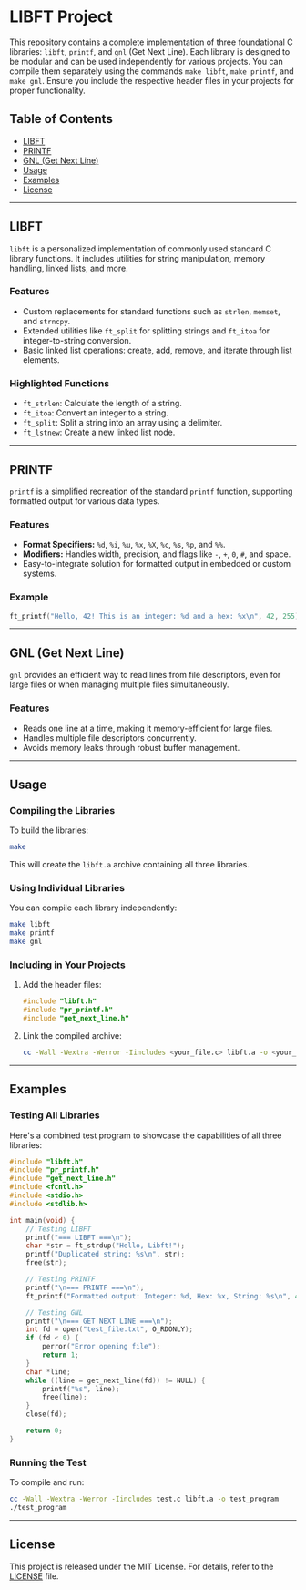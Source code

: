 # LIBFT Project

This repository contains a complete implementation of three foundational C libraries: `libft`, `printf`, and `gnl` (Get Next Line). Each library is designed to be modular and can be used independently for various projects. You can compile them separately using the commands `make libft`, `make printf`, and `make gnl`. Ensure you include the respective header files in your projects for proper functionality.

## Table of Contents

- [LIBFT](#libft)
- [PRINTF](#printf)
- [GNL (Get Next Line)](#gnl-get-next-line)
- [Usage](#usage)
- [Examples](#examples)
- [License](#license)

---

## LIBFT

`libft` is a personalized implementation of commonly used standard C library functions. It includes utilities for string manipulation, memory handling, linked lists, and more.

### Features
- Custom replacements for standard functions such as `strlen`, `memset`, and `strncpy`.
- Extended utilities like `ft_split` for splitting strings and `ft_itoa` for integer-to-string conversion.
- Basic linked list operations: create, add, remove, and iterate through list elements.

### Highlighted Functions
- `ft_strlen`: Calculate the length of a string.
- `ft_itoa`: Convert an integer to a string.
- `ft_split`: Split a string into an array using a delimiter.
- `ft_lstnew`: Create a new linked list node.

---

## PRINTF

`printf` is a simplified recreation of the standard `printf` function, supporting formatted output for various data types.

### Features
- **Format Specifiers:** `%d`, `%i`, `%u`, `%x`, `%X`, `%c`, `%s`, `%p`, and `%%`.
- **Modifiers:** Handles width, precision, and flags like `-`, `+`, `0`, `#`, and space.
- Easy-to-integrate solution for formatted output in embedded or custom systems.

### Example
```c
ft_printf("Hello, 42! This is an integer: %d and a hex: %x\n", 42, 255);
```

---

## GNL (Get Next Line)

`gnl` provides an efficient way to read lines from file descriptors, even for large files or when managing multiple files simultaneously.

### Features
- Reads one line at a time, making it memory-efficient for large files.
- Handles multiple file descriptors concurrently.
- Avoids memory leaks through robust buffer management.

---

## Usage

### Compiling the Libraries
To build the libraries:
```bash
make
```
This will create the `libft.a` archive containing all three libraries.

### Using Individual Libraries
You can compile each library independently:
```bash
make libft
make printf
make gnl
```

### Including in Your Projects
1. Add the header files:
   ```c
   #include "libft.h"
   #include "pr_printf.h"
   #include "get_next_line.h"
   ```
2. Link the compiled archive:
   ```bash
   cc -Wall -Wextra -Werror -Iincludes <your_file.c> libft.a -o <your_output>
   ```

---

## Examples

### Testing All Libraries
Here's a combined test program to showcase the capabilities of all three libraries:

```c
#include "libft.h"
#include "pr_printf.h"
#include "get_next_line.h"
#include <fcntl.h>
#include <stdio.h>
#include <stdlib.h>

int main(void) {
	// Testing LIBFT
	printf("=== LIBFT ===\n");
	char *str = ft_strdup("Hello, Libft!");
	printf("Duplicated string: %s\n", str);
	free(str);

	// Testing PRINTF
	printf("\n=== PRINTF ===\n");
	ft_printf("Formatted output: Integer: %d, Hex: %x, String: %s\n", 42, 255, "Hello!");

	// Testing GNL
	printf("\n=== GET NEXT LINE ===\n");
	int fd = open("test_file.txt", O_RDONLY);
	if (fd < 0) {
		perror("Error opening file");
		return 1;
	}
	char *line;
	while ((line = get_next_line(fd)) != NULL) {
		printf("%s", line);
		free(line);
	}
	close(fd);

	return 0;
}
```

### Running the Test
To compile and run:
```bash
cc -Wall -Wextra -Werror -Iincludes test.c libft.a -o test_program
./test_program
```

---

## License

This project is released under the MIT License. For details, refer to the [LICENSE](LICENSE) file.
